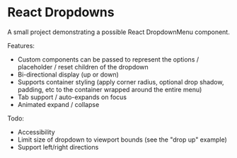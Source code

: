 # React Dropdowns

A small project demonstrating a possible React DropdownMenu component.

Features:
- Custom components can be passed to represent the options / placeholder / reset children of the dropdown
- Bi-directional display (up or down)
- Supports container styling (apply corner radius, optional drop shadow, padding, etc to the container wrapped around the entire menu)
- Tab support / auto-expands on focus
- Animated expand / collapse

Todo:
- Accessibility
- Limit size of dropdown to viewport bounds (see the "drop up" example)
- Support left/right directions